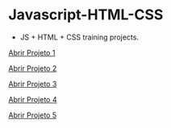 # Javascript-HTML-CSS
* JS + HTML + CSS training projects.

<a href="https://luangf.github.io/Javascript-HTML-CSS/projeto1/" target="_blank">Abrir Projeto 1</a>

<a href="https://luangf.github.io/Javascript-HTML-CSS/projeto2/" target="_blank">Abrir Projeto 2</a>

<a href="https://luangf.github.io/Javascript-HTML-CSS/projeto3/" target="_blank">Abrir Projeto 3</a>

<a href="https://luangf.github.io/Javascript-HTML-CSS/projeto4/" target="_blank">Abrir Projeto 4</a>

<a href="https://luangf.github.io/Javascript-HTML-CSS/projeto5/" target="_blank">Abrir Projeto 5</a>
